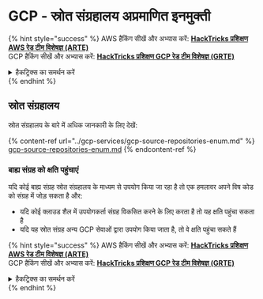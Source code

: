 # GCP - स्रोत संग्रहालय अप्रमाणित इनमुक्ती

{% hint style="success" %}
AWS हैकिंग सीखें और अभ्यास करें: <img src="/.gitbook/assets/image.png" alt="" data-size="line">[**HackTricks प्रशिक्षण AWS रेड टीम विशेषज्ञ (ARTE)**](https://training.hacktricks.xyz/courses/arte)<img src="/.gitbook/assets/image.png" alt="" data-size="line">\
GCP हैकिंग सीखें और अभ्यास करें: <img src="/.gitbook/assets/image (2).png" alt="" data-size="line">[**HackTricks प्रशिक्षण GCP रेड टीम विशेषज्ञ (GRTE)**<img src="/.gitbook/assets/image (2).png" alt="" data-size="line">](https://training.hacktricks.xyz/courses/grte)

<details>

<summary>हैकट्रिक्स का समर्थन करें</summary>

* [**सदस्यता योजनाएं**](https://github.com/sponsors/carlospolop) की जाँच करें!
* 💬 [**डिस्कॉर्ड समूह**](https://discord.gg/hRep4RUj7f) या [**टेलीग्राम समूह**](https://t.me/peass) में शामिल हों या हमें **ट्विटर** 🐦 [**@hacktricks\_live**](https://twitter.com/hacktricks\_live)** पर फॉलो** करें।
* [**HackTricks**](https://github.com/carlospolop/hacktricks) और [**HackTricks Cloud**](https://github.com/carlospolop/hacktricks-cloud) github रिपॉजिटरी में PR जमा करके हैकिंग ट्रिक्स साझा करें।

</details>
{% endhint %}

## स्रोत संग्रहालय

स्रोत संग्रहालय के बारे में अधिक जानकारी के लिए देखें:

{% content-ref url="../gcp-services/gcp-source-repositories-enum.md" %}
[gcp-source-repositories-enum.md](../gcp-services/gcp-source-repositories-enum.md)
{% endcontent-ref %}

### बाह्य संग्रह को क्षति पहुंचाएं

यदि कोई बाह्य संग्रह स्रोत संग्रहालय के माध्यम से उपयोग किया जा रहा है तो एक हमलावर अपने विष कोड को संग्रह में जोड़ सकता है और:

* यदि कोई क्लाउड शैल में उपयोगकर्ता संग्रह विकसित करने के लिए करता है तो यह क्षति पहुंचा सकता है
* यदि यह स्रोत संग्रह अन्य GCP सेवाओं द्वारा उपयोग किया जाता है, तो वे क्षति पहुंचा सकते हैं

{% hint style="success" %}
AWS हैकिंग सीखें और अभ्यास करें: <img src="/.gitbook/assets/image.png" alt="" data-size="line">[**HackTricks प्रशिक्षण AWS रेड टीम विशेषज्ञ (ARTE)**](https://training.hacktricks.xyz/courses/arte)<img src="/.gitbook/assets/image.png" alt="" data-size="line">\
GCP हैकिंग सीखें और अभ्यास करें: <img src="/.gitbook/assets/image (2).png" alt="" data-size="line">[**HackTricks प्रशिक्षण GCP रेड टीम विशेषज्ञ (GRTE)**<img src="/.gitbook/assets/image (2).png" alt="" data-size="line">](https://training.hacktricks.xyz/courses/grte)

<details>

<summary>हैकट्रिक्स का समर्थन करें</summary>

* [**सदस्यता योजनाएं**](https://github.com/sponsors/carlospolop) की जाँच करें!
* 💬 [**डिस्कॉर्ड समूह**](https://discord.gg/hRep4RUj7f) या [**टेलीग्राम समूह**](https://t.me/peass) में शामिल हों या हमें **ट्विटर** 🐦 [**@hacktricks\_live**](https://twitter.com/hacktricks\_live)** पर फॉलो** करें।
* [**HackTricks**](https://github.com/carlospolop/hacktricks) और [**HackTricks Cloud**](https://github.com/carlospolop/hacktricks-cloud) github रिपॉजिटरी में PR जमा करके हैकिंग ट्रिक्स साझा करें।

</details>
{% endhint %}
